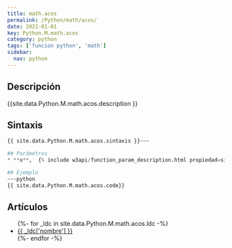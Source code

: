 ```yaml
---
title: math.acos
permalink: /Python/math/acos/
date: 2021-01-01
key: Python.M.math.acos
category: python
tags: ['funcion python', 'math']
sidebar: 
  nav: python
---
```


## Descripción
{{site.data.Python.M.math.acos.description }}

## Sintaxis
~~~python
{{ site.data.Python.M.math.acos.sintaxis }}~~~

## Parámetros
* **x**,  {% include w3api/function_param_description.html propiedad=site.data.Python.M.math.acos valor="x" %}

## Ejemplo
~~~python
{{ site.data.Python.M.math.acos.code}}
~~~

## Artículos
<ul>
{%- for _ldc in site.data.Python.M.math.acos.ldc -%}
   <li>
       <a href="{{_ldc['url'] }}">{{ _ldc['nombre'] }}</a>
   </li>
{%- endfor -%}
</ul>
